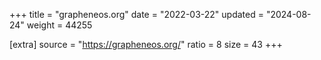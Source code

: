 +++
title = "grapheneos.org"
date = "2022-03-22"
updated = "2024-08-24"
weight = 44255

[extra]
source = "https://grapheneos.org/"
ratio = 8
size = 43
+++
